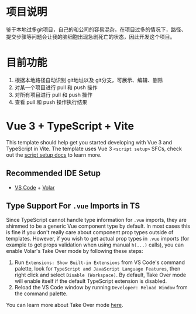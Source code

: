 # 项目说明
鉴于本地过多git项目，自己的和公司的容易混杂，在项目过多的情况下，路径、提交步骤等问题会让我的脑细胞出现急剧死亡的状态，因此开发这个项目。

# 目前功能
1. 根据本地路径自动识别 git地址以及 git分支，可展示、编辑、删除
2. 对某一个项目进行 pull 和 push 操作
3. 对所有项目进行 pull 和 push 操作
4. 查看 pull 和 push 操作执行结果


# Vue 3 + TypeScript + Vite

This template should help get you started developing with Vue 3 and TypeScript in Vite. The template uses Vue 3 `<script setup>` SFCs, check out the [script setup docs](https://v3.vuejs.org/api/sfc-script-setup.html#sfc-script-setup) to learn more.

## Recommended IDE Setup

- [VS Code](https://code.visualstudio.com/) + [Volar](https://marketplace.visualstudio.com/items?itemName=johnsoncodehk.volar)

## Type Support For `.vue` Imports in TS

Since TypeScript cannot handle type information for `.vue` imports, they are shimmed to be a generic Vue component type by default. In most cases this is fine if you don't really care about component prop types outside of templates. However, if you wish to get actual prop types in `.vue` imports (for example to get props validation when using manual `h(...)` calls), you can enable Volar's Take Over mode by following these steps:

1. Run `Extensions: Show Built-in Extensions` from VS Code's command palette, look for `TypeScript and JavaScript Language Features`, then right click and select `Disable (Workspace)`. By default, Take Over mode will enable itself if the default TypeScript extension is disabled.
2. Reload the VS Code window by running `Developer: Reload Window` from the command palette.

You can learn more about Take Over mode [here](https://github.com/johnsoncodehk/volar/discussions/471).
